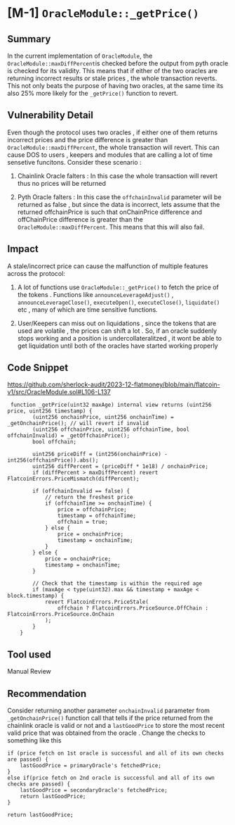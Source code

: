 # [M-1] `OracleModule::_getPrice()` 

## Summary
In the current implementation of `OracleModule`, the `OracleModule::maxDiffPercent`is checked before the output from pyth oracle is checked for its validity. This means that if either of the two oracles are returning incorrect results or stale prices , the whole transaction reverts. This not only beats the purpose of having two oracles, at the same time its also 25% more likely for the  `_getPrice()` function to revert. 

## Vulnerability Detail
Even though the protocol uses two oracles , if either one of them returns incorrect prices and the price difference is greater than `OracleModule::maxDiffPercent`, the whole transaction will revert. This can cause DOS to users , keepers and modules that are calling a lot of time sensetive funcitons. Consider these scenario : 

1) Chainlink Oracle falters : In this case the whole transaction will revert thus no prices will be returned 

2) Pyth Oracle falters : In this case the `offchainInvalid` parameter will be returned as false , but since the data is incorrect, lets assume that the returned offchainPrice is such that onChainPrice difference and offChainPrice difference is greater than the `OracleModule::maxDiffPercent`. This means that this will also fail. 

## Impact
A stale/incorrect price can cause the malfunction of multiple features across the protocol:

1) A lot of functions use `OracleModule::_getPrice()` to fetch the price of the tokens . Functions like `announceLeverageAdjust()` , `announceLeverageClose()`, `executeOpen()`, `executeClose()`, `liquidate()` etc , many of which are time sensitive functions. 

2) User/Keepers can miss out on liquidations , since the tokens that are used are volatile , the prices can shift a lot . So, if an oracle suddenly stops working and a position is undercollateralitzed , it wont be able to get liquidation until both of the oracles have started working properly 

## Code Snippet
https://github.com/sherlock-audit/2023-12-flatmoney/blob/main/flatcoin-v1/src/OracleModule.sol#L106-L137

``` 
 function _getPrice(uint32 maxAge) internal view returns (uint256 price, uint256 timestamp) {
        (uint256 onchainPrice, uint256 onchainTime) = _getOnchainPrice(); // will revert if invalid
        (uint256 offchainPrice, uint256 offchainTime, bool offchainInvalid) = _getOffchainPrice();
        bool offchain;

        uint256 priceDiff = (int256(onchainPrice) - int256(offchainPrice)).abs();
        uint256 diffPercent = (priceDiff * 1e18) / onchainPrice;
        if (diffPercent > maxDiffPercent) revert FlatcoinErrors.PriceMismatch(diffPercent);

        if (offchainInvalid == false) {
            // return the freshest price
            if (offchainTime >= onchainTime) {
                price = offchainPrice;
                timestamp = offchainTime;
                offchain = true;
            } else {
                price = onchainPrice;
                timestamp = onchainTime;
            }
        } else {
            price = onchainPrice;
            timestamp = onchainTime;
        }

        // Check that the timestamp is within the required age
        if (maxAge < type(uint32).max && timestamp + maxAge < block.timestamp) {
            revert FlatcoinErrors.PriceStale(
                offchain ? FlatcoinErrors.PriceSource.OffChain : FlatcoinErrors.PriceSource.OnChain
            );
        }
    }
```

## Tool used

Manual Review

## Recommendation

Consider returning another parameter `onchainInvalid` parameter from `_getOnchainPrice()` function call that tells if the price returned from the chainlink oracle is valid or not and a `lastGoodPrice` to store the most recent valid price that was obtained from the oracle . Change the checks to something like this 

```
if (price fetch on 1st oracle is successful and all of its own checks are passed) {
    lastGoodPrice = primaryOracle's fetchedPrice;
} 
else if(price fetch on 2nd oracle is successful and all of its own checks are passed) {
    lastGoodPrice = secondaryOracle's fetchedPrice;
    return lastGoodPrice;
}

return lastGoodPrice;

```